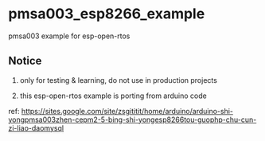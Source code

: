 # pmsa003_esp8266_example
pmsa003 example for esp-open-rtos

## Notice
1. only for testing & learning, do not use in production projects

2. this esp-open-rtos example is porting from arduino code

ref:
https://sites.google.com/site/zsgititit/home/arduino/arduino-shi-yongpmsa003zhen-cepm2-5-bing-shi-yongesp8266tou-guophp-chu-cun-zi-liao-daomysql



